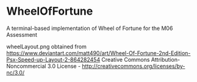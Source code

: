 # WheelOfFortune
A terminal-based implementation of Wheel of Fortune for the M06 Assessment

wheelLayout.png obtained from https://www.deviantart.com/matt490/art/Wheel-Of-Fortune-2nd-Edition-Psx-Speed-up-Layout-2-864282454
Creative Commons Attribution-Noncommercial 3.0 License - http://creativecommons.org/licenses/by-nc/3.0/
